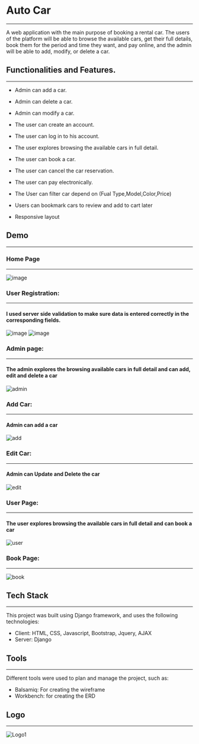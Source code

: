 # Auto Car
-----

A web application with the main purpose of booking a rental car.
The users of the platform will be able to browse the available cars, get their full details, book them for the period and time they want, and pay online, and the admin will be able to add, modify, or delete a car.

## Functionalities and Features.
-----

- Admin can add a car.

- Admin can delete a car.

- Admin can modify a car.

- The user can create an account.

- The user can log in to his account.

- The user explores browsing the available cars in full detail.

- The user can book a car.

- The user can cancel the car reservation.

- The user can pay electronically.
- The User can filter car depend on (Fual Type,Model,Color,Price)
- Users can bookmark cars to review and add to cart later
- Responsive layout
## Demo
-----
### Home Page
-----
![image](https://github.com/A-AbdAlrazeq/Group_Project/assets/33298724/a9e8dd16-c18f-4478-abe3-cfb7c49887ef)



### User Registration:
-----
#### I used server side validation to make sure data is entered correctly in the corresponding fields.
![image](https://github.com/A-AbdAlrazeq/Group_Project/assets/33298724/1e3ce213-16ed-4f42-a45d-94b89e292fed)
![image](https://github.com/A-AbdAlrazeq/Group_Project/assets/33298724/8b93623c-e3e3-42e2-b456-e587369a4b9c)




### Admin page:
-----
#### The admin explores the browsing available cars in full detail and can add, edit and delete a car
![admin](https://github.com/abdullah-zyoud/Solo_Project/assets/130833624/1c4b6d0b-2af2-4b23-9254-78e18487a76a)


### Add Car:
-----
#### Admin can add a car
![add](https://github.com/abdullah-zyoud/Solo_Project/assets/130833624/4b7cc2d0-b8e7-45b3-824b-bbc59114b7f3)


### Edit Car:
-----
#### Admin can Update and Delete the car
![edit](https://github.com/abdullah-zyoud/Solo_Project/assets/130833624/a472e15e-bf19-4ff4-97d2-9f0fd4dde326)


### User Page:
-----
#### The user explores browsing the available cars in full detail and can book a car

![user](https://github.com/abdullah-zyoud/Solo_Project/assets/130833624/7b7a51a6-1948-4d98-afbd-978e55126c53)

### Book Page:
-----
![book](https://github.com/abdullah-zyoud/Solo_Project/assets/130833624/2e4f3e4c-9f11-4934-95f1-803005996358)

## Tech Stack
-----
This project was built using Django framework, and uses the following technologies:
- Client: HTML, CSS, Javascript, Bootstrap, Jquery, AJAX
- Server: Django
## Tools
-----
Different tools were used to plan and manage the project, such as:
- Balsamiq: For creating the wireframe
- Workbench: for creating the ERD
## Logo
-----
![Logo1](https://github.com/abdullah-zyoud/Solo_Project/assets/130833624/eeb64f4b-20f5-42b0-85f4-aaabce8fd7b0)
